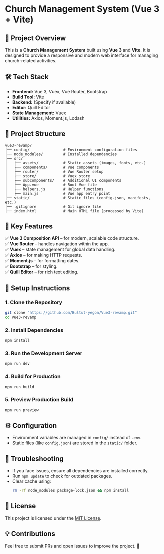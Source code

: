# Church Management System (Vue 3 + Vite)

## 🚀 Project Overview
This is a **Church Management System** built using **Vue 3** and **Vite**. It is designed to provide a responsive and modern web interface for managing church-related activities.

## 🛠️ Tech Stack
- **Frontend:** Vue 3, Vuex, Vue Router, Bootstrap
- **Build Tool:** Vite
- **Backend:** (Specify if available)
- **Editor:** Quill Editor
- **State Management:** Vuex
- **Utilities:** Axios, Moment.js, Lodash

## 📂 Project Structure
```
vue3-revamp/
│── config/               # Environment configuration files
│── node_modules/         # Installed dependencies
│── src/
│   ├── assets/           # Static assets (images, fonts, etc.)
│   ├── components/       # Vue components
│   ├── router/           # Vue Router setup
│   ├── store/            # Vuex store
│   ├── subcomponents/    # Additional UI components
│   ├── App.vue           # Root Vue file
│   ├── helpers.js        # Helper functions
│   ├── main.js           # Vue app entry point
│── static/               # Static files (config.json, manifests, etc.)
│── .gitignore            # Git ignore file
│── index.html            # Main HTML file (processed by Vite)
```

## 🌟 Key Features
✅ **Vue 3 Composition API** – for modern, scalable code structure.  
✅ **Vue Router** – handles navigation within the app.  
✅ **Vuex** – state management for global data handling.  
✅ **Axios** – for making HTTP requests.  
✅ **Moment.js** – for formatting dates.  
✅ **Bootstrap** – for styling.  
✅ **Quill Editor** – for rich text editing.  

## 🔧 Setup Instructions
### **1. Clone the Repository**
```sh
git clone "https://github.com/Bultut-yegon/Vue3-revamp.git"
cd Vue3-revamp
```

### **2. Install Dependencies**
```sh
npm install
```

### **3. Run the Development Server**
```sh
npm run dev
```

### **4. Build for Production**
```sh
npm run build
```

### **5. Preview Production Build**
```sh
npm run preview
```

## ⚙️ Configuration
- Environment variables are managed in `config/` instead of `.env`.
- Static files (like `config.json`) are stored in the `static/` folder.

## 🐛 Troubleshooting
- If you face issues, ensure all dependencies are installed correctly.
- Run `npm update` to check for outdated packages.
- Clear cache using:
  ```sh
  rm -rf node_modules package-lock.json && npm install
  ```

## 📜 License
This project is licensed under the [MIT License](LICENSE).

## 💡 Contributions
Feel free to submit PRs and open issues to improve the project. 🚀

